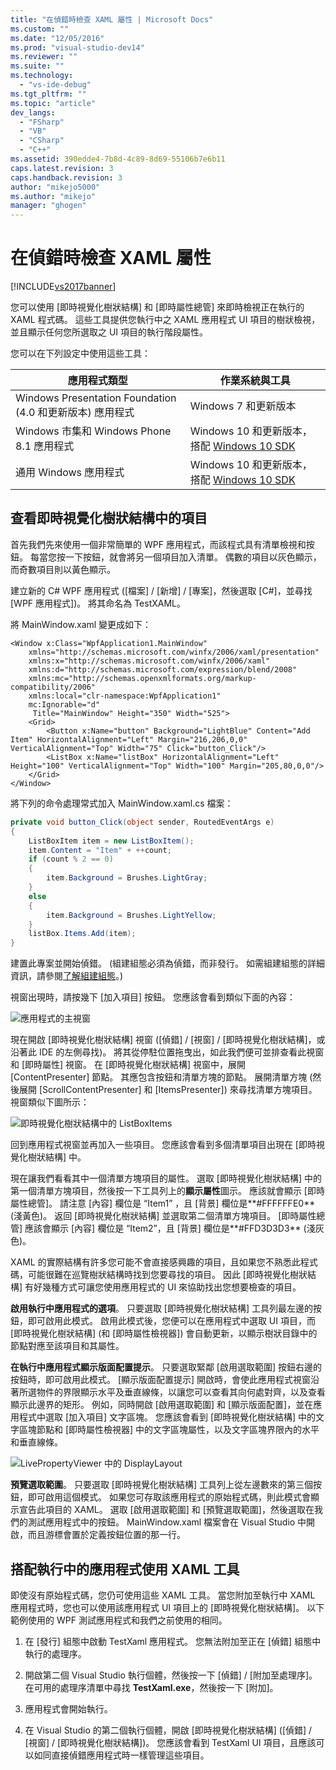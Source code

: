 ```yaml
---
title: "在偵錯時檢查 XAML 屬性 | Microsoft Docs"
ms.custom: ""
ms.date: "12/05/2016"
ms.prod: "visual-studio-dev14"
ms.reviewer: ""
ms.suite: ""
ms.technology: 
  - "vs-ide-debug"
ms.tgt_pltfrm: ""
ms.topic: "article"
dev_langs: 
  - "FSharp"
  - "VB"
  - "CSharp"
  - "C++"
ms.assetid: 390edde4-7b8d-4c89-8d69-55106b7e6b11
caps.latest.revision: 3
caps.handback.revision: 3
author: "mikejo5000"
ms.author: "mikejo"
manager: "ghogen"
---
```

# 在偵錯時檢查 XAML 屬性
[!INCLUDE[vs2017banner](../code-quality/includes/vs2017banner.md)]

您可以使用 \[即時視覺化樹狀結構\] 和 \[即時屬性總管\] 來即時檢視正在執行的 XAML 程式碼。  這些工具提供您執行中之 XAML 應用程式 UI 項目的樹狀檢視，並且顯示任何您所選取之 UI 項目的執行階段屬性。  
  
 您可以在下列設定中使用這些工具：  
  
|應用程式類型|作業系統與工具|  
|------------|-------------|  
|Windows Presentation Foundation \(4.0 和更新版本\) 應用程式|Windows 7 和更新版本|  
|Windows 市集和 Windows Phone 8.1 應用程式|Windows 10 和更新版本，搭配 [Windows 10 SDK](https://dev.windows.com/zh-tw/downloads/windows-10-sdk)|  
|通用 Windows 應用程式|Windows 10 和更新版本，搭配 [Windows 10 SDK](https://dev.windows.com/zh-tw/downloads/windows-10-sdk)|  
  
## 查看即時視覺化樹狀結構中的項目  
 首先我們先來使用一個非常簡單的 WPF 應用程式，而該程式具有清單檢視和按鈕。  每當您按一下按鈕，就會將另一個項目加入清單。  偶數的項目以灰色顯示，而奇數項目則以黃色顯示。  
  
 建立新的 C\# WPF 應用程式 \(\[檔案\] \/ \[新增\] \/ \[專案\]，然後選取 \[C\#\]，並尋找 \[WPF 應用程式\]\)。  將其命名為 TestXAML。  
  
 將 MainWindow.xaml 變更成如下：  
  
```xaml  
<Window x:Class="WpfApplication1.MainWindow"  
    xmlns="http://schemas.microsoft.com/winfx/2006/xaml/presentation"  
    xmlns:x="http://schemas.microsoft.com/winfx/2006/xaml"  
    xmlns:d="http://schemas.microsoft.com/expression/blend/2008"  
    xmlns:mc="http://schemas.openxmlformats.org/markup-compatibility/2006"  
    xmlns:local="clr-namespace:WpfApplication1"  
    mc:Ignorable="d"  
     Title="MainWindow" Height="350" Width="525">  
    <Grid>  
        <Button x:Name="button" Background="LightBlue" Content="Add Item" HorizontalAlignment="Left" Margin="216,206,0,0" VerticalAlignment="Top" Width="75" Click="button_Click"/>  
        <ListBox x:Name="listBox" HorizontalAlignment="Left" Height="100" VerticalAlignment="Top" Width="100" Margin="205,80,0,0"/>  
    </Grid>  
</Window>  
```  
  
 將下列的命令處理常式加入 MainWindow.xaml.cs 檔案：  
  
```c#  
private void button_Click(object sender, RoutedEventArgs e)  
{  
    ListBoxItem item = new ListBoxItem();  
    item.Content = "Item" + ++count;  
    if (count % 2 == 0)  
    {  
        item.Background = Brushes.LightGray;  
    }  
    else  
    {  
        item.Background = Brushes.LightYellow;  
    }  
    listBox.Items.Add(item);  
}  
```  
  
 建置此專案並開始偵錯。  \(組建組態必須為偵錯，而非發行。  如需組建組態的詳細資訊，請參閱[了解組建組態](../ide/understanding-build-configurations.md)。\)  
  
 視窗出現時，請按幾下 \[加入項目\] 按鈕。  您應該會看到類似下面的內容：  
  
 ![應用程式的主視窗](../debugger/media/livevisualtree-app.png "LiveVIsualTree\-App")  
  
 現在開啟 \[即時視覺化樹狀結構\] 視窗 \(\[偵錯\] \/ \[視窗\] \/ \[即時視覺化樹狀結構\]，或沿著此 IDE 的左側尋找\)。  將其從停駐位置拖曳出，如此我們便可並排查看此視窗和 \[即時屬性\] 視窗。  在 \[即時視覺化樹狀結構\] 視窗中，展開 \[ContentPresenter\] 節點。  其應包含按鈕和清單方塊的節點。  展開清單方塊 \(然後展開 \[ScrollContentPresenter\] 和 \[ItemsPresenter\]\) 來尋找清單方塊項目。  視窗類似下圖所示：  
  
 ![即時視覺化樹狀結構中的 ListBoxItems](../debugger/media/livevisualtree-listboxitems.png "LiveVisualTree\-ListBoxItems")  
  
 回到應用程式視窗並再加入一些項目。  您應該會看到多個清單項目出現在 \[即時視覺化樹狀結構\] 中。  
  
 現在讓我們看看其中一個清單方塊項目的屬性。  選取 \[即時視覺化樹狀結構\] 中的第一個清單方塊項目，然後按一下工具列上的**顯示屬性**圖示。  應該就會顯示 \[即時屬性總管\]。  請注意 \[內容\] 欄位是 “Item1” ，且 \[背景\] 欄位是**\#FFFFFFE0** \(淺黃色\)。  返回 \[即時視覺化樹狀結構\] 並選取第二個清單方塊項目。  \[即時屬性總管\] 應該會顯示 \[內容\] 欄位是 “Item2”，且 \[背景\] 欄位是**\#FFD3D3D3** \(淺灰色\)。  
  
 XAML 的實際結構有許多您可能不會直接感興趣的項目，且如果您不熟悉此程式碼，可能很難在巡覽樹狀結構時找到您要尋找的項目。  因此 \[即時視覺化樹狀結構\] 有好幾種方式可讓您使用應用程式的 UI 來協助找出您想要檢查的項目。  
  
 **啟用執行中應用程式的選項**。  只要選取 \[即時視覺化樹狀結構\] 工具列最左邊的按鈕，即可啟用此模式。  啟用此模式後，您便可以在應用程式中選取 UI 項目，而 \[即時視覺化樹狀結構\] \(和 \[即時屬性檢視器\]\) 會自動更新，以顯示樹狀目錄中的節點對應至該項目和其屬性。  
  
 **在執行中應用程式顯示版面配置提示**。  只要選取緊鄰 \[啟用選取範圍\] 按鈕右邊的按鈕時，即可啟用此模式。  \[顯示版面配置提示\] 開啟時，會使此應用程式視窗沿著所選物件的界限顯示水平及垂直線條，以讓您可以查看其向何處對齊，以及查看顯示此邊界的矩形。  例如，同時開啟 \[啟用選取範圍\] 和 \[顯示版面配置\]，並在應用程式中選取 \[加入項目\] 文字區塊。  您應該會看到 \[即時視覺化樹狀結構\] 中的文字區塊節點和 \[即時屬性檢視器\] 中的文字區塊屬性，以及文字區塊界限內的水平和垂直線條。  
  
 ![LivePropertyViewer 中的 DisplayLayout](../debugger/media/livevisualtreelivepropertyviewer-displaylayout.png "LiveVisualTreeLivePropertyViewer\-DisplayLayout")  
  
 **預覽選取範圍**。  只要選取 \[即時視覺化樹狀結構\] 工具列上從左邊數來的第三個按鈕，即可啟用這個模式。  如果您可存取該應用程式的原始程式碼，則此模式會顯示宣告此項目的 XAML。  選取 \[啟用選取範圍\] 和 \[預覽選取範圍\]，然後選取在我們的測試應用程式中的按鈕。  MainWindow.xaml 檔案會在 Visual Studio 中開啟，而且游標會置於定義按鈕位置的那一行。  
  
## 搭配執行中的應用程式使用 XAML 工具  
 即使沒有原始程式碼，您仍可使用這些 XAML 工具。  當您附加至執行中 XAML 應用程式時，您也可以使用該應用程式 UI 項目上的 \[即時視覺化樹狀結構\]。  以下範例使用的 WPF 測試應用程式和我們之前使用的相同。  
  
1.  在 \[發行\] 組態中啟動 TestXaml 應用程式。  您無法附加至正在 \[偵錯\] 組態中執行的處理序。  
  
2.  開啟第二個 Visual Studio 執行個體，然後按一下 \[偵錯\] \/ \[附加至處理序\]。  在可用的處理序清單中尋找 **TestXaml.exe**，然後按一下 \[附加\]。  
  
3.  應用程式會開始執行。  
  
4.  在 Visual Studio 的第二個執行個體，開啟 \[即時視覺化樹狀結構\] \(\[偵錯\] \/ \[視窗\] \/ \[即時視覺化樹狀結構\]\)。  您應該會看到 TestXaml UI 項目，且應該可以如同直接偵錯應用程式時一樣管理這些項目。